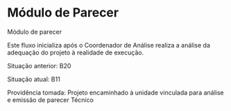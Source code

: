 Módulo de Parecer
=================

M&oacute;dulo de parecer

Este fluxo inicializa após o Coordenador de Análise realiza a análise da adequação do projeto à realidade de execução.

Situação anterior: B20

Situação atual: B11

Providência tomada: Projeto encaminhado &agrave; unidade vinculada para an&aacute;lise e emiss&atilde;o de parecer Técnico
